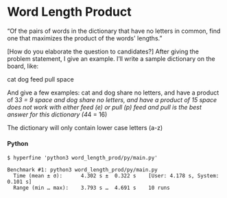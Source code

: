 # Word Length Product

“Of the pairs of words in the dictionary that have no letters in common, find one that maximizes the product of the words' lengths.”

[How do you elaborate the question to candidates?]
After giving the problem statement, I give an example. I’ll write a sample dictionary on the board, like:

cat
dog
feed
pull
space

And give a few examples:
cat and dog share no letters, and have a product of 3*3 = 9
space and dog share no letters, and have a product of 15
space does not work with either feed (e) or pull (p)
feed and pull is the best answer for this dictionary (4*4 = 16)

The dictionary will only contain lower case letters (a-z)


#### Python

```
$ hyperfine 'python3 word_length_prod/py/main.py'
```
```
Benchmark #1: python3 word_length_prod/py/main.py
  Time (mean ± σ):      4.302 s ±  0.322 s    [User: 4.178 s, System: 0.101 s]
  Range (min … max):    3.793 s …  4.691 s    10 runs
```